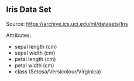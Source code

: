 ## Iris Data Set

Source: https://archive.ics.uci.edu/ml/datasets/Iris

Attributes:
* sepal length (cm)
* sepal width (cm)
* petal length (cm)
* petal width (cm)
* class (Setosa/Versicolour/Virginica)